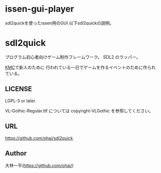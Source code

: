 # issen-gui-player

sdl2quickを使ったissen用のGUI
以下sdl2quickの説明。

# sdl2quick

プログラム初心者向けゲーム制作フレームワーク。
SDL2 のラッパー。

[KMC](https://www.kmc.gr.jp/)で新人のために
行われている一日でゲームを作るイベントのために作られている。

## LICENSE

LGPL-3 or later.

VL-Gothic-Regular.ttf については copyright-VLGothic を参照してください。

## URL
https://github.com/ohai/sdl2quick

## Author
大林一平(https://github.com/ohai/)
